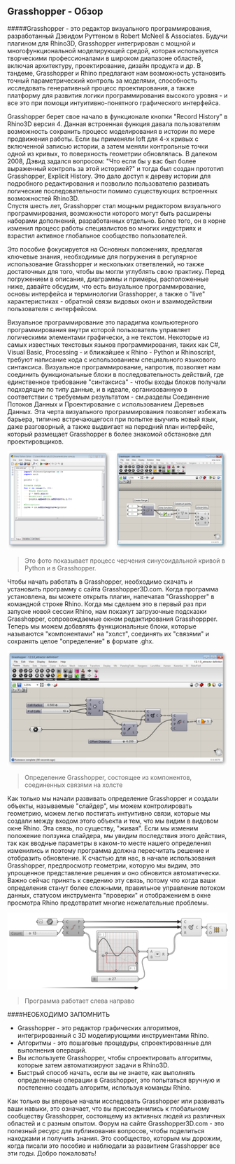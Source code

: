 ## Grasshopper - Обзор

#####Grasshopper - это редактор визуального программирования, разработанный Дэвидом Руттеном в Robert McNeel & Associates. Будучи плагином для Rhino3D, Grasshopper интегрирован с мощной и многофункциональной моделирующей средой, которая используется творческими профессионалами в широком диапазоне областей, включая архитектуру, проектирование, дизайн продукта и др. В тандеме, Grasshopper и Rhino предлагают нам возможность установить точный параметрический контроль за моделями, способность исследовать генеративный процесс проектирования, а также платформу для развития логики программирования высокого уровня - и все это при помощи интуитивно-понятного графического интерфейса.

Grasshopper берет свое начало в функционале кнопки "Record History" 
в Rhino3D версия 4. Данная встроенная функция давала пользователям
возможность сохранить процесс моделирования в истории по мере 
продвижения работы. Если вы применяли loft для 4-х кривых с включенной
записью истории, а затем меняли контрольные точки одной из кривых,
то поверхность геометрии обновлялась. В далеком 2008, Дэвид 
задался вопросом: "Что если бы у вас был более выраженный контроль
за этой историей?" и тогда был создан прототип Grasshopper,
Explicit History. Это дало доступ к дереву истории для подробного
редактирования и позволило пользователю развивать логические 
последовательности помимо существующих встроенных возможностей Rhino3D.    
Спустя шесть лет, Grasshopper стал мощным редактором визуального
программирования, возможности которого могут быть расширены наборами 
дополнений, разработанных отдельно. Более того, он в корне изменил
процесс работы специалистов во многих индустриях и взрастил активное
глобальное сообщество пользователей.

Это пособие фокусируется на Основных положениях, предлагая ключевые
знания, необходимые для погружения в регулярное использование 
Grasshopper и нескольких ответвлений, но также достаточных для того,
чтобы вы могли углублять свою практику. Перед погружением в описания, 
диаграммы и примеры, расположенные ниже, давайте обсудим, что есть
визуальное программирование, основы интерфейса и терминологии 
Grasshopper, а также о "live" характеристиках - обратной связи 
видовых окон и взаимодействии пользователя с интерфейсом.

Визуальное программирование это парадигма компьютерного программирования
внутри которой пользователь управляет логическими элементами графически, 
а не текстом. Некоторые из самых известных текстовых языков программирования,
таких как C#, Visual Basic, Processing - и ближайшее к Rhino - Python 
и Rhinoscript, требуют написание кода с использованием специального 
языкового синтаксиса. Визуальное программирование, напротив, позволяет
нам соединить функциональные блоки в последовательность действий, 
где единственное требование "синтаксиса" - чтобы входы блоков получали 
подходящие по типу данные, и в идеале, организованную в соответствии с 
требуемым результатом - см.разделы Соединение Потоков Данных и Проектирование
с использованием Деревьев Данных. Эта черта визуального программирования
позволяет избежать барьера, типично встречающегося при попытке выучить 
новый язык, даже разговорный, а также выдвигает на передний план 
интерфейс, который размещает Grasshopper в более знакомой обстановке 
для проектировщиков.

![IMAGE](images/python-and-gh-sine.png)
>Это фото показывает процесс черчения синусоидальной кривой в Python и в Grasshopper.

Чтобы начать работать в Grasshopper, необходимо скачать и установить 
программу с сайта Grasshopper3D.com. Когда программа установлена, вы 
можете открыть плагин, напечатав "Grasshopper" в командной строке Rhino.
Когда мы сделаем это в первый раз при запуске новой сессии Rhino, нам 
покажут загрузочные подсказки Grasshopper, сопровождаемые окном 
редактирования Grasshoppper. Теперь мы можем добавлять функциональные 
блоки, которые называются "компонентами" на "холст", соединять их 
"связями" и сохранять целое "определение" в формате .ghx.

![IMAGE](images/gh-definition.png)
>Определение Grasshopper, состоящее из компонентов, соединенных связями на холсте

Как только мы начали развивать определение Grasshopper и создали объекты,
называемые "слайдер", мы можем контролировать геометрию, можем легко 
постигать интуитивно связи, которые мы создали между входом этого объекта
и тем, что мы видим в видовом окне Rhino. Эта связь, по существу, "живая". 
Если мы изменим положение ползунка слайдера, мы увидим последствия этого
действия, так как вводные параметры в каком-то месте нашего определения 
изменились и поэтому программа должна пересчитать решение и отобразить 
обновление. К счастью для нас, в начале использования Grasshopper, 
предпросмотр геометрии, которую мы видим, это упрощенное представление 
решения и оно обновится автоматически. Важно сейчас принять к сведению 
эту связь, потому что когда ваши определения станут более сложными, 
правильное управление потоком данных, статусом инструмента "проверки"
и отображением в окне просмотра Rhino предотвратит многие нежелательные проблемы.

![IMAGE](images/flow.png)
>Программа работает слева направо

####НЕОБХОДИМО ЗАПОМНИТЬ
* Grasshopper - это редактор графических алгоритмов, интегрированный с 
3D моделирующими инструментами Rhino.
* Алгоритмы - это пошаговые процедуры, спроектированные для выполнения
операций.
* Вы используете Grasshopper, чтобы спроектировать алгоритмы, которые
затем автоматизируют задачи в Rhino3D.
* Быстрый способ начать, если вы не знаете, как выполнять определенные
операции в Grasshopper, это попытаться вручную и постепенно создать 
алгоритм, используя команды Rhino.

Как только вы впервые начали исследовать Grasshopper или развивать 
ваши навыки, это означает, что вы присоединились к глобальному 
сообществу Grasshopper, состоящему из активных людей из различных 
областей и с разным опытом. Форум на сайте 
Grasshopper3D.com - это полезный ресурс для публикования вопросов,
чтобы поделиться находками и получить знания. Это сообщество, которым
мы дорожим, когда писали это пособие и наблюдали за развитием Grasshopper 
все эти годы. Добро пожаловать!
